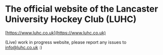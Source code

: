 # The official website of the Lancaster University Hockey Club (LUHC)

[https://www.luhc.co.uk](https://www.luhc.co.uk)

(Live) work in progress website, please report any issues to info@luhc.co.uk :)